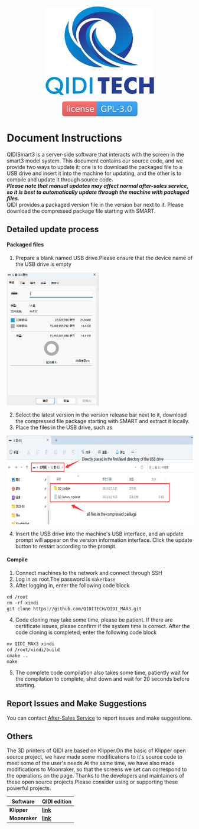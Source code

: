 <p align="center"><img src="other/QIDI.png" height="240" alt="QIDI's logo" /></p>
<p align="center"><a href="/LICENSE"><img alt="GPL-V3.0 License" src="other/qidi.svg"></a></p>

# Document Instructions
QIDISmart3 is a server-side software that interacts with the screen in the smart3 model system. This document contains our source code, and we provide two ways to update it: one is to download the packaged file to a USB drive and insert it into the machine for updating, and the other is to compile and update it through source code.  
***Please note that manual updates may affect normal after-sales service, so it is best to automatically update through the machine with packaged files.***  
QIDI provides a packaged version file in the version bar next to it. Please download the compressed package file starting with SMART.

## Detailed update process
#### Packaged files
1. Prepare a blank named USB drive.Please ensure that the device name of the USB drive is empty

<p align="left"><img src="other/blankname.png" height="360" alt="sample"></p>

2. Select the latest version in the version release bar next to it, download the compressed file package starting with SMART and extract it locally.
3. Place the files in the USB drive, such as

<p align="left"><img src="other/sample.png" height="240" alt="sample"></p>

4. Insert the USB drive into the machine's USB interface, and an update prompt will appear on the version information interface. Click the update button to restart according to the prompt.


#### Compile
1. Connect machines to the network and connect through SSH
2. Log in as root.The password is `makerbase`
3. After logging in, enter the following code block
```shell
cd /root
rm -rf xindi
git clone https://github.com/QIDITECH/QIDI_MAX3.git
```
4. Code cloning may take some time, please be patient. If there are certificate issues, please confirm if the system time is correct. After the code cloning is completed, enter the following code block
```shell
mv QIDI_MAX3 xindi
cd /root/xindi/build
cmake ..
make
```
5. The complete code compilation also takes some time, patiently wait for the compilation to complete, shut down and wait for 20 seconds before starting.

## Report Issues and Make Suggestions

You can contact [After-Sales Service](https://qidi3d.com/pages/warranty-policy-after-sales-support) to report issues and make suggestions.

## Others

The 3D printers of QIDI are based on Klipper.On the basic of Klipper open source project, we have made some modifications to it's source code to meet some of the user's needs.At the same time, we have also made modifications to Moonraker, so that the screens we set can correspond to the operations on the page.
Thanks to the developers and maintainers of these open source projects.Please consider using or supporting these powerful projects.

 Software |  QIDI edition
 ----|----
**Klipper** | **[link](https://github.com/QIDITECH/klipper)**
**Moonraker** | **[link](https://github.com/QIDITECH/moonrake)**









  
